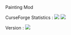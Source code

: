 Painting Mod

CurseForge Statistics :
[![](http://cf.way2muchnoise.eu/full_299755_downloads.svg)](https://minecraft.curseforge.com/projects/painting-mod)
[![](http://cf.way2muchnoise.eu/versions/For%20MC_299755_all.svg)](https://minecraft.curseforge.com/projects/painting-mod)

Version :
[![](https://jitpack.io/v/WIP-name/Painting-Mod.svg)](https://jitpack.io/#WIP-name/Painting-Mod)
